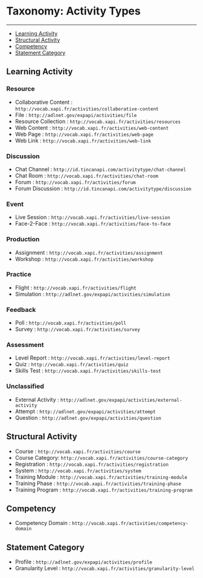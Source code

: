 # Taxonomy: Activity Types

---

- [Learning Activity](#learning)
- [Structural Activity](#structural)
- [Competency](#competencies)
- [Statement Category](#categories)


<a name="learning"></a>
## Learning Activity

### Resource

- Collaborative Content : `http://vocab.xapi.fr/activities/collaborative-content`
- File : `http://adlnet.gov/expapi/activities/file`
- Resource Collection : `http://vocab.xapi.fr/activities/resources`
- Web Content : `http://vocab.xapi.fr/activities/web-content`
- Web Page : `http://vocab.xapi.fr/activities/web-page`
- Web Link : `http://vocab.xapi.fr/activities/web-link`

### Discussion

- Chat Channel : `http://id.tincanapi.com/activitytype/chat-channel`
- Chat Room : `http://vocab.xapi.fr/activities/chat-room`
- Forum : `http://vocab.xapi.fr/activities/forum`
- Forum Discussion : `http://id.tincanapi.com/activitytype/discussion`

### Event

- Live Session : `http://vocab.xapi.fr/activities/live-session`
- Face-2-Face : `http://vocab.xapi.fr/activities/face-to-face`

### Production

- Assignment : `http://vocab.xapi.fr/activities/assignment`
- Workshop : `http://vocab.xapi.fr/activities/workshop`

### Practice

- Flight : `http://vocab.xapi.fr/activities/flight`
- Simulation : `http://adlnet.gov/expapi/activities/simulation`

### Feedback

- Poll : `http://vocab.xapi.fr/activities/poll`
- Survey : `http://vocab.xapi.fr/activities/survey`

### Assessment

- Level Report : `http://vocab.xapi.fr/activities/level-report`
- Quiz : `http://vocab.xapi.fr/activities/quiz`
- Skills Test : `http://vocab.xapi.fr/activities/skills-test`

### Unclassified

- External Activity : `http://adlnet.gov/expapi/activities/external-activity`
- Attempt : `http://adlnet.gov/expapi/activities/attempt`
- Question : `http://adlnet.gov/expapi/activities/question`


<a name="structural"></a>
## Structural Activity

- Course : `http://vocab.xapi.fr/activities/course`
- Course Category: `http://vocab.xapi.fr/activities/course-category`
- Registration : `http://vocab.xapi.fr/activities/registration`
- System : `http://vocab.xapi.fr/activities/system`
- Training Module : `http://vocab.xapi.fr/activities/training-module`
- Training Phase : `http://vocab.xapi.fr/activities/training-phase`
- Training Program : `http://vocab.xapi.fr/activities/training-program`


<a name="competencies"></a>
## Competency

- Competency Domain : `http://vocab.xapi.fr/activities/competency-domain`


<a name="categories"></a>
## Statement Category

- Profile : `http://adlnet.gov/expapi/activities/profile`
- Granularity Level : `http://vocab.xapi.fr/activities/granularity-level`

